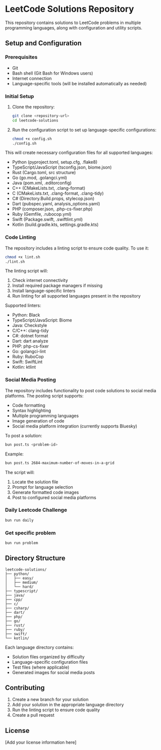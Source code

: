 # LeetCode Solutions Repository

This repository contains solutions to LeetCode problems in multiple programming languages, along with configuration and utility scripts.

## Setup and Configuration

### Prerequisites

- Git
- Bash shell (Git Bash for Windows users)
- Internet connection
- Language-specific tools (will be installed automatically as needed)

### Initial Setup

1. Clone the repository:

    ```bash
    git clone <repository-url>
    cd leetcode-solutions
    ```

2. Run the configuration script to set up language-specific configurations:

    ```bash
    chmod +x config.sh
    ./config.sh
    ```

This will create necessary configuration files for all supported languages:

- Python (pyproject.toml, setup.cfg, .flake8)
- TypeScript/JavaScript (tsconfig.json, biome.json)
- Rust (Cargo.toml, src structure)
- Go (go.mod, .golangci.yml)
- Java (pom.xml, .editorconfig)
- C++ (CMakeLists.txt, .clang-format)
- C (CMakeLists.txt, .clang-format, .clang-tidy)
- C# (Directory.Build.props, stylecop.json)
- Dart (pubspec.yaml, analysis_options.yaml)
- PHP (composer.json, .php-cs-fixer.php)
- Ruby (Gemfile, .rubocop.yml)
- Swift (Package.swift, .swiftlint.yml)
- Kotlin (build.gradle.kts, settings.gradle.kts)

### Code Linting

The repository includes a linting script to ensure code quality. To use it:

```bash
chmod +x lint.sh
./lint.sh
```

The linting script will:

1. Check internet connectivity
2. Install required package managers if missing
3. Install language-specific linters
4. Run linting for all supported languages present in the repository

Supported linters:

- Python: Black
- TypeScript/JavaScript: Biome
- Java: Checkstyle
- C/C++: clang-tidy
- C#: dotnet format
- Dart: dart analyze
- PHP: php-cs-fixer
- Go: golangci-lint
- Ruby: RuboCop
- Swift: SwiftLint
- Kotlin: ktlint

### Social Media Posting

The repository includes functionality to post code solutions to social media platforms. The posting script supports:

- Code formatting
- Syntax highlighting
- Multiple programming languages
- Image generation of code
- Social media platform integration (currently supports Bluesky)

To post a solution:

```bash
bun post.ts <problem-id>
```

Example:

```bash
bun post.ts 2684-maximum-number-of-moves-in-a-grid
```

The script will:

1. Locate the solution file
2. Prompt for language selection
3. Generate formatted code images
4. Post to configured social media platforms

### Daily Leetcode Challenge

```bash
bun run daily
```

### Get specific problem

```bash
bun run problem
```

## Directory Structure

```text
leetcode-solutions/
├── python/
│   ├── easy/
│   ├── medium/
│   └── hard/
├── typescript/
├── java/
├── cpp/
├── c/
├── csharp/
├── dart/
├── php/
├── go/
├── rust/
├── ruby/
├── swift/
└── kotlin/
```

Each language directory contains:

- Solution files organized by difficulty
- Language-specific configuration files
- Test files (where applicable)
- Generated images for social media posts

## Contributing

1. Create a new branch for your solution
2. Add your solution in the appropriate language directory
3. Run the linting script to ensure code quality
4. Create a pull request

## License

[Add your license information here]
